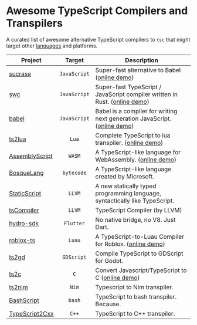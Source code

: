 # Awesome TypeScript Compilers and Transpilers
A curated list of awesome alternative TypeScript compilers to `tsc` that might target other [languages](https://www.youtube.com/watch?v=kY-pUxKQMUE) and platforms. 


| Project | Target | Description |
|-        |:-:     |            -|
| [sucrase](https://github.com/alangpierce/sucrase) | `JavaScript` | Super-fast alternative to Babel ([online demo](https://sucrase.io/)) |
| [swc](https://github.com/swc-project/swc) | `JavaScript` | Super-fast TypeScript / JavaScript compiler written in Rust. ([online demo](https://swc.rs/playground)) |
| [babel](https://github.com/babel/babel) | `JavaScript` | Babel is a compiler for writing next generation JavaScript. ([online demo](https://babeljs.io/repl)) |
| [ts2lua](https://github.com/TypeScriptToLua/TypeScriptToLua) | `Lua` | Complete TypeScript to lua transpiler. ([online demo](https://typescripttolua.github.io/play/)) |
| [AssemblyScript](https://github.com/AssemblyScript/assemblyscript) | `WASM` | A TypeScript-like language for WebAssembly. ([online demo](https://assemblyscript.org/editor.html)) |
| [BosqueLang](https://github.com/microsoft/BosqueLanguage) | `bytecode` | A TypeScript-like language created by Microsoft. |
| [StaticScript](https://github.com/StaticScript/StaticScript) | `LLVM` | A new statically typed programming language, syntactically like TypeScript.
| [tsCompiler](https://github.com/ASDAlexander77/TypeScriptCompiler) | `LLVM` | TypeScript Compiler (by LLVM)
| [hydro-sdk](https://github.com/hydro-sdk/hydro-sdk) | `Flutter` | No native bridge, no V8. Just Dart.
| [roblox-ts](https://github.com/roblox-ts/roblox-ts) | `Luau` | A TypeScript-to-Luau Compiler for Roblox. ([online demo](https://roblox-ts.com/playground)) |
| [ts2gd](https://github.com/johnfn/ts2gd) | `GDScript` | Compile TypeScript to GDScript for Godot.
| [ts2c](https://github.com/andrei-markeev/ts2c) | `C` | Convert Javascript/TypeScript to C ([online demo](https://andrei-markeev.github.io/ts2c/)) |
| [ts2nim](https://github.com/bung87/ts2nim) | `Nim` | Typescript to Nim transpiler. |
| [BashScript](https://github.com/niieani/bashscript) | `bash` | TypeScript to bash transpiler. Because.
| [TypeScript2Cxx](https://github.com/ASDAlexander77/TypeScript2Cxx) | `C++` | TypeScript to C++ transpiler.
